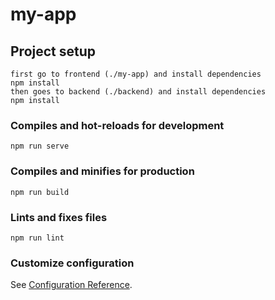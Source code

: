 # my-app

## Project setup
```
first go to frontend (./my-app) and install dependencies
npm install
then goes to backend (./backend) and install dependencies
npm install
```

### Compiles and hot-reloads for development
```
npm run serve
```

### Compiles and minifies for production
```
npm run build
```

### Lints and fixes files
```
npm run lint
```

### Customize configuration
See [Configuration Reference](https://cli.vuejs.org/config/).

